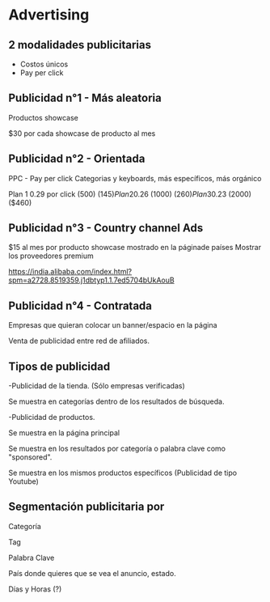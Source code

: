 # Advertising

## 2 modalidades publicitarias

- Costos únicos
- Pay per click

## Publicidad n°1 - Más aleatoria

Productos showcase

\$30 por cada showcase de producto al mes

## Publicidad n°2 - Orientada

PPC - Pay per click
Categorias y keyboards, más específicos, más orgánico

Plan 1 0.29 por click (500) ($145)
Plan 2  0.26$ (1000) ($260)
Plan 3 0.23$ (2000) (\$460)

## Publicidad n°3 - Country channel Ads

\$15 al mes por producto showcase mostrado en la páginade países
Mostrar los proveedores premium

<https://india.alibaba.com/index.html?spm=a2728.8519359.j1dbtyp1.1.7ed5704bUkAouB>

## Publicidad n°4 - Contratada

Empresas que quieran colocar un banner/espacio en la página

Venta de publicidad entre red de afiliados.

## Tipos de publicidad

-Publicidad de la tienda. (Sólo empresas verificadas)

Se muestra en categorías dentro de los resultados de búsqueda.

-Publicidad de productos.

Se muestra en la página principal

Se muestra en los resultados por categoría o palabra clave como "sponsored".

Se muestra en los mismos productos específicos (Publicidad de tipo Youtube)

## Segmentación publicitaria por

Categoría

Tag

Palabra Clave

País donde quieres que se vea el anuncio, estado.

Días y Horas (?)
